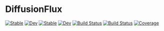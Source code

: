 # DiffusionFlux

[![Stable](https://img.shields.io/badge/docs-stable-blue.svg)](https://vinodjanardhanan.github.io/DiffusionFlux.jl/stable/)
[![Dev](https://img.shields.io/badge/docs-dev-blue.svg)](https://vinodjanardhanan.github.io/DiffusionFlux.jl/dev/)
[![Stable](https://img.shields.io/badge/docs-stable-blue.svg)](https://vinodjanardhanan.github.io/DiffusionFlux.jl/stable/)
[![Dev](https://img.shields.io/badge/docs-dev-blue.svg)](https://vinodjanardhanan.github.io/DiffusionFlux.jl/dev/)
[![Build Status](https://github.com/vinodjanardhanan/DiffusionFlux.jl/actions/workflows/CI.yml/badge.svg?branch=main)](https://github.com/vinodjanardhanan/DiffusionFlux.jl/actions/workflows/CI.yml?query=branch%3Amain)
[![Build Status](https://travis-ci.com/vinodjanardhanan/DiffusionFlux.jl.svg?branch=main)](https://travis-ci.com/vinodjanardhanan/DiffusionFlux.jl)
[![Coverage](https://codecov.io/gh/vinodjanardhanan/DiffusionFlux.jl/branch/main/graph/badge.svg)](https://codecov.io/gh/vinodjanardhanan/DiffusionFlux.jl)
